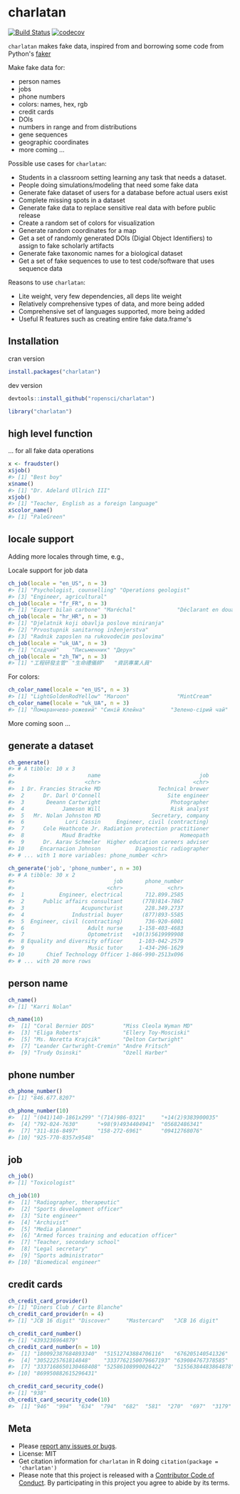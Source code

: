 charlatan
=========



[![Build Status](https://travis-ci.org/ropensci/charlatan.svg?branch=master)](https://travis-ci.org/ropensci/charlatan)
[![codecov](https://codecov.io/gh/ropensci/charlatan/branch/master/graph/badge.svg)](https://codecov.io/gh/ropensci/charlatan)

`charlatan` makes fake data, inspired from and borrowing some code from Python's [faker](https://github.com/joke2k/faker)

Make fake data for:

* person names
* jobs
* phone numbers
* colors: names, hex, rgb
* credit cards
* DOIs
* numbers in range and from distributions
* gene sequences
* geographic coordinates
* more coming ...

Possible use cases for `charlatan`:

* Students in a classroom setting learning any task that needs a dataset.
* People doing simulations/modeling that need some fake data
* Generate fake dataset of users for a database before actual users exist
* Complete missing spots in a dataset
* Generate fake data to replace sensitive real data with before public release
* Create a random set of colors for visualization
* Generate random coordinates for a map
* Get a set of randomly generated DOIs (Digial Object Identifiers) to
assign to fake scholarly artifacts
* Generate fake taxonomic names for a biological dataset
* Get a set of fake sequences to use to test code/software that uses
sequence data

Reasons to use `charlatan`:

* Lite weight, very few dependencies, all deps lite weight
* Relatively comprehensive types of data, and more being added
* Comprehensive set of languages supported, more being added
* Useful R features such as creating entire fake data.frame's

## Installation

cran version


```r
install.packages("charlatan")
```

dev version


```r
devtools::install_github("ropensci/charlatan")
```


```r
library("charlatan")
```

## high level function

... for all fake data operations


```r
x <- fraudster()
x$job()
#> [1] "Best boy"
x$name()
#> [1] "Dr. Adelard Ullrich III"
x$job()
#> [1] "Teacher, English as a foreign language"
x$color_name()
#> [1] "PaleGreen"
```

## locale support

Adding more locales through time, e.g.,

Locale support for job data


```r
ch_job(locale = "en_US", n = 3)
#> [1] "Psychologist, counselling" "Operations geologist"     
#> [3] "Engineer, agricultural"
ch_job(locale = "fr_FR", n = 3)
#> [1] "Expert bilan carbone" "Maréchal"             "Déclarant en douane"
ch_job(locale = "hr_HR", n = 3)
#> [1] "Djelatnik koji obavlja poslove miniranja"
#> [2] "Prvostupnik sanitarnog inženjerstva"     
#> [3] "Radnik zaposlen na rukovodećim poslovima"
ch_job(locale = "uk_UA", n = 3)
#> [1] "Слідчий"    "Письменник" "Дерун"
ch_job(locale = "zh_TW", n = 3)
#> [1] "工程研發主管" "生命禮儀師"   "資訊專業人員"
```

For colors:


```r
ch_color_name(locale = "en_US", n = 3)
#> [1] "LightGoldenRodYellow" "Maroon"               "MintCream"
ch_color_name(locale = "uk_UA", n = 3)
#> [1] "Помаранчево-рожевий" "Синій Клейна"        "Зелено-сірий чай"
```

More coming soon ...

## generate a dataset


```r
ch_generate()
#> # A tibble: 10 x 3
#>                       name                               job
#>                      <chr>                             <chr>
#>  1 Dr. Francies Stracke MD                  Technical brewer
#>  2      Dr. Darl O'Connell                     Site engineer
#>  3       Deeann Cartwright                      Photographer
#>  4            Jameson Will                      Risk analyst
#>  5   Mr. Nolan Johnston MD                Secretary, company
#>  6             Lori Cassin     Engineer, civil (contracting)
#>  7      Cole Heathcote Jr. Radiation protection practitioner
#>  8            Maud Bradtke                         Homeopath
#>  9      Dr. Aarav Schmeler  Higher education careers adviser
#> 10     Encarnacion Johnson           Diagnostic radiographer
#> # ... with 1 more variables: phone_number <chr>
```


```r
ch_generate('job', 'phone_number', n = 30)
#> # A tibble: 30 x 2
#>                               job       phone_number
#>                             <chr>              <chr>
#>  1           Engineer, electrical       712.899.2585
#>  2      Public affairs consultant      (778)814-7867
#>  3                  Acupuncturist       228.349.2737
#>  4               Industrial buyer      (877)893-5585
#>  5  Engineer, civil (contracting)       736-920-6001
#>  6                    Adult nurse     1-158-403-4683
#>  7                    Optometrist   +10(3)5619999908
#>  8 Equality and diversity officer     1-103-042-2579
#>  9                    Music tutor     1-434-296-1629
#> 10       Chief Technology Officer 1-866-990-2513x096
#> # ... with 20 more rows
```


## person name


```r
ch_name()
#> [1] "Karri Nolan"
```


```r
ch_name(10)
#>  [1] "Coral Bernier DDS"         "Miss Cleola Wyman MD"     
#>  [3] "Eliga Roberts"             "Ellery Toy-Mosciski"      
#>  [5] "Ms. Noretta Krajcik"       "Delton Cartwright"        
#>  [7] "Leander Cartwright-Cremin" "Andre Fritsch"            
#>  [9] "Trudy Osinski"             "Ozell Harber"
```


## phone number


```r
ch_phone_number()
#> [1] "846.677.8207"
```


```r
ch_phone_number(10)
#>  [1] "(041)140-1861x299" "(714)986-0321"     "+14(2)9383900035" 
#>  [4] "792-024-7630"      "+98(9)4934404941"  "05682486341"      
#>  [7] "311-816-8497"      "158-272-6961"      "09412768076"      
#> [10] "925-770-8357x9548"
```

## job


```r
ch_job()
#> [1] "Toxicologist"
```


```r
ch_job(10)
#>  [1] "Radiographer, therapeutic"                  
#>  [2] "Sports development officer"                 
#>  [3] "Site engineer"                              
#>  [4] "Archivist"                                  
#>  [5] "Media planner"                              
#>  [6] "Armed forces training and education officer"
#>  [7] "Teacher, secondary school"                  
#>  [8] "Legal secretary"                            
#>  [9] "Sports administrator"                       
#> [10] "Biomedical engineer"
```

## credit cards


```r
ch_credit_card_provider()
#> [1] "Diners Club / Carte Blanche"
ch_credit_card_provider(n = 4)
#> [1] "JCB 16 digit" "Discover"     "Mastercard"   "JCB 16 digit"
```


```r
ch_credit_card_number()
#> [1] "4393236964879"
ch_credit_card_number(n = 10)
#>  [1] "180092387684893340"  "51512743884706116"   "676205140541326"    
#>  [4] "3052225761814848"    "3337762150079667193" "639084767378585"    
#>  [7] "3337168650130468408" "52586108990026422"   "51556384483864878"  
#> [10] "869950882615296431"
```


```r
ch_credit_card_security_code()
#> [1] "938"
ch_credit_card_security_code(10)
#>  [1] "946"  "994"  "634"  "794"  "682"  "581"  "270"  "697"  "3179" "483"
```



## Meta

* Please [report any issues or bugs](https://github.com/ropensci/charlatan/issues).
* License: MIT
* Get citation information for `charlatan` in R doing `citation(package = 'charlatan')`
* Please note that this project is released with a [Contributor Code of Conduct](CONDUCT.md).
By participating in this project you agree to abide by its terms.
